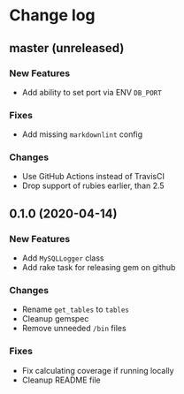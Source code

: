 # Change log

## master (unreleased)

### New Features

* Add ability to set port via ENV `DB_PORT`

### Fixes

* Add missing `markdownlint` config

### Changes

* Use GitHub Actions instead of TravisCI
* Drop support of rubies earlier, than 2.5

## 0.1.0 (2020-04-14)

### New Features

* Add `MySQLLogger` class
* Add rake task for releasing gem on github

### Changes

* Rename `get_tables` to `tables`
* Cleanup gemspec
* Remove unneeded `/bin` files

### Fixes

* Fix calculating coverage if running locally
* Cleanup README file
